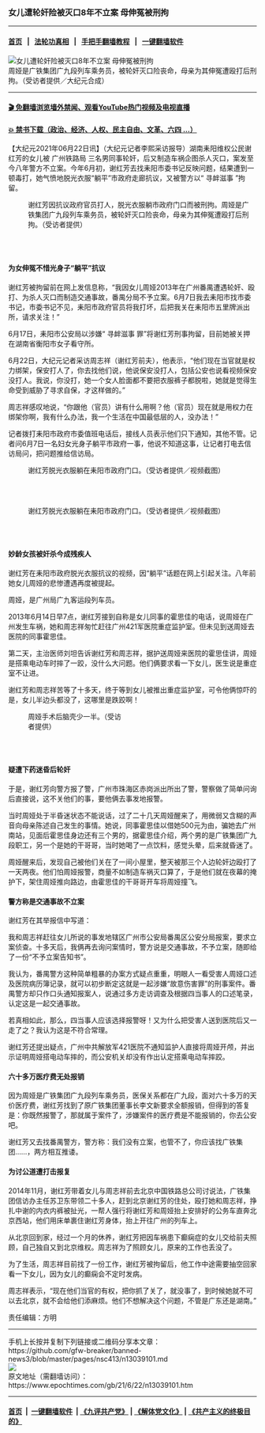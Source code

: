 ### 女儿遭轮奸险被灭口8年不立案 母伸冤被刑拘
------------------------

#### [首页](https://github.com/gfw-breaker/banned-news3/blob/master/README.md) &nbsp;&nbsp;|&nbsp;&nbsp; [法轮功真相](https://github.com/begood0513/basic/blob/master/README.md)  &nbsp;&nbsp;|&nbsp;&nbsp; [手把手翻墙教程](https://github.com/gfw-breaker/guides/wiki)  &nbsp;&nbsp;|&nbsp;&nbsp; [一键翻墙软件](https://github.com/gfw-breaker/nogfw/blob/master/README.md)  



<div><img alt="女儿遭轮奸险被灭口8年不立案 母伸冤被刑拘" class="attachment-djy_600_400 size-djy_600_400 wp-post-image" src="https://i.epochtimes.com/assets/uploads/2021/06/id13039117-S__4931589-600x400.jpg"/>
<div class="caption">
 周娅是广铁集团广九段列车乘务员，被轮奸灭口险丧命，母亲为其伸冤遭殴打后刑拘。（受访者提供／大纪元合成）
</div></div><hr/>

#### [ 🎬  免翻墙浏览墙外禁闻、观看YouTube热门视频及电视直播](https://github.com/gfw-breaker/HelloWorld)

#### [ 💥  禁书下载（政治、经济、人权、民主自由、文革、六四 ...）](https://github.com/gfw-breaker/books/blob/master/README.md)

<div><p>
 【大纪元2021年06月22日讯】（大纪元记者李熙采访报导）湖南耒阳维权公民谢红芳的女儿被
 <ok href="https://www.epochtimes.com/gb/tag/%E5%B9%BF%E5%B7%9E%E9%93%81%E8%B7%AF%E5%B1%80.html">
  广州铁路局
 </ok>
 三名男同事轮奸，后又制造车祸企图杀人灭口，案发至今八年警方不立案。今年6月初，谢红芳去找耒阳市委书记反映问题，结果遭到一顿毒打，她气愤地脱光衣服“躺平”市政府走廊抗议，又被警方以“
 <ok href="https://www.epochtimes.com/gb/tag/%E5%AF%BB%E8%A1%85%E6%BB%8B%E4%BA%8B.html">
  寻衅滋事
 </ok>
 ”拘留。
</p>
<figure aria-describedby="caption-attachment-13039123" class="wp-caption aligncenter" id="attachment_13039123" style="width: 450px">
 <ok href="https://i.epochtimes.com/assets/uploads/2021/06/id13039123-S__4874243.jpg" target="_blank">
  <img alt="" class="size-medium wp-image-13039123" src="https://i.epochtimes.com/assets/uploads/2021/06/id13039123-S__4874243-450x974.jpg"/>
 </ok>
 <br/><figcaption class="wp-caption-text" id="caption-attachment-13039123">
  谢红芳因抗议政府官员打人，脱光衣服躺市政府门口而被刑拘。周娅是广铁集团广九段列车乘务员，被轮奸灭口险丧命，母亲为其伸冤遭殴打后刑拘。（受访者提供）
 </figcaption><br/>
</figure><br/>
<h4>
 为女伸冤不惜光身子“躺平”抗议
</h4>
<p>
 谢红芳被拘留前在网上发信息称，“我因女儿周娅2013年在广州番禺遭遇轮奸、殴打、为杀人灭口而制造交通事故，番禺分局不予立案。6月7日我去耒阳市找市委书记，市委书记不见，耒阳市政府官员将我打坏，后把我关在耒阳市五里牌派出所，请求关注！”
</p>
<p>
 6月17日，耒阳市公安局以涉嫌“
 <ok href="https://www.epochtimes.com/gb/tag/%E5%AF%BB%E8%A1%85%E6%BB%8B%E4%BA%8B.html">
  寻衅滋事
 </ok>
 罪”将谢红芳刑事拘留，目前她被关押在湖南省衡阳市女子看守所。
</p>
<p>
 6月22日，大纪元记者采访周志祥（谢红芳前夫），他表示，“他们现在当官就是权力绑架，保安打人了，你去找他们说，他说保安没打人，包括公安也说看视频保安没打人。我说，你没打，她一个女人脸面都不要把衣服裤子都脱啦，她就是觉得生命受到威胁了寻求自保，才这样做的。”
</p>
<p>
 周志祥感叹地说，“你跟他（官员）讲有什么用啊？他（官员）现在就是用权力在绑架你啊，我有什么办法，我一个生活在中国最低层的人，没办法！”
</p>
<p>
 记者拨打耒阳市政府市委值班电话后，接线人员表示他们只下通知，其他不管。记者问6月7日一名妇女光身子躺平市政府一事，他说不知道这事，让记者打电去信访局问，把问题推给信访局。
</p>
<figure aria-describedby="caption-attachment-13039141" class="wp-caption aligncenter" id="attachment_13039141" style="width: 450px">
 <ok href="https://i.epochtimes.com/assets/uploads/2021/06/id13039141-S__4931593.jpg" target="_blank">
  <img alt="" class="size-medium wp-image-13039141" src="https://i.epochtimes.com/assets/uploads/2021/06/id13039141-S__4931593-450x800.jpg"/>
 </ok>
 <br/><figcaption class="wp-caption-text" id="caption-attachment-13039141">
  谢红芳脱光衣服躺在耒阳市政府门口。（受访者提供／视频截图）
 </figcaption><br/>
</figure><br/>
<figure aria-describedby="caption-attachment-13039147" class="wp-caption aligncenter" id="attachment_13039147" style="width: 450px">
 <ok href="https://i.epochtimes.com/assets/uploads/2021/06/id13039147-S__4931590.jpg" target="_blank">
  <img alt="" class="size-medium wp-image-13039147" src="https://i.epochtimes.com/assets/uploads/2021/06/id13039147-S__4931590-450x800.jpg"/>
 </ok>
 <br/><figcaption class="wp-caption-text" id="caption-attachment-13039147">
  谢红芳脱光衣服躺在耒阳市政府门口。（受访者提供／视频截图）
 </figcaption><br/>
</figure><br/>
<h4>
 妙龄女孩被奸杀今成残疾人
</h4>
<p>
 谢红芳在耒阳市政府脱光衣服抗议的视频，因“躺平”话题在网上引起关注。八年前她女儿周娅的悲惨遭遇再度被提起。
</p>
<p>
 周娅，是广州局广九客运段列车员。
</p>
<p>
 2013年6月14日早7点，谢红芳接到自称是女儿同事的霍思佳的电话，说周娅在广州发生车祸，她和周志祥匆忙赶往广州421军医院重症监护室。但未见到送周娅去医院的同事霍思佳。
</p>
<p>
 第二天，主治医师刘坦告诉谢红芳和周志祥，据护送周娅来医院的霍思佳讲，周娅是搭乘电动车时摔了一跤，没什么大问题。他们俩要求看一下女儿，医生说是重症室不让进。
</p>
<p>
 谢红芳和周志祥苦等了十多天，终于等到女儿被推出重症监护室，可令他俩惊吓的是，女儿半边头都没了，这哪里是跌跤啊！
</p>
<figure aria-describedby="caption-attachment-13039130" class="wp-caption aligncenter" id="attachment_13039130" style="width: 200px">
 <ok href="https://i.epochtimes.com/assets/uploads/2021/06/id13039130-S__4874245.jpg" target="_blank">
  <img alt="" class="size-full wp-image-13039130" src="https://i.epochtimes.com/assets/uploads/2021/06/id13039130-S__4874245.jpg"/>
 </ok>
 <br/><figcaption class="wp-caption-text" id="caption-attachment-13039130">
  周娅手术后脑壳少一半。（受访者提供）
 </figcaption><br/>
</figure><br/>
<h4>
 疑遭下药迷昏后轮奸
</h4>
<p>
 于是，谢红芳向警方报了警，广州市珠海区赤岗派出所出了警，警察做了简单问询后直接说，这不关他们的事，要他俩去事发地报警。
</p>
<p>
 当时周娅处于半昏迷状态不能说话，过了二十几天周娅醒来了，用微弱又含糊的声音向母亲陈述自己发生的事情。她说，同事霍思佳以借她500元为由，骗她去广州南站，见面后霍思佳身边还有三个男的，据霍思佳介绍，两个男的是广铁集团广九段职工，另一个是她的干哥哥，当时她喝了一点饮料，感觉头晕，后来就昏迷了。
</p>
<p>
 周娅醒来后，发现自己被他们关在了一间小屋里，整天被那三个人边轮奸边殴打了一天两夜。他们怕周娅报警，商量不如制造车祸灭口算了，于是他们就在夜幕的掩护下，架住周娅推向路边，由霍思佳的干哥哥开车将周娅撞飞。
</p>
<h4>
 警方称是交通事故不立案
</h4>
<p>
 谢红芳在其举报信中写道：
</p>
<p>
 我和周志祥赶往女儿所说的事发地辖区广州市公安局番禺区公安分局报案，要求立案侦查。十多天后，我俩再去询问案情时，警方说是交通事故，不予立案，随即给了一份“不予立案告知书”。
</p>
<p>
 我认为，番禺警方这种简单粗暴的办案方式疑点重重，明眼人一看受害人周娅口述及医院病历簿记录，就可以初步断定这就是一起涉嫌“故意伤害罪”的刑事案件。番禺警方却只作口头通知报案人，说通过多方走访调查及根据四当事人的口述笔录，认定这是一起交通事故。
</p>
<p>
 若真相如此，那么，四当事人应该选择报警呀！又为什么把受害人送到医院后又一走了之？我认为这是不符合常理。
</p>
<p>
 谢红芳还提出疑点，广州中共解放军421医院不通知监护人直接将周娅开颅，并出示证明周娅搭电动车摔的，而公安机关却没有作出认定搭乘电动车摔跤。
</p>
<h4>
 六十多万医疗费无处报销
</h4>
<p>
 因为周娅是广铁集团广九段列车乘务员，医保关系都在广九段，面对六十多万的天价医疗费，谢红芳找到了原广铁集团董事长李文新要求全额报销，但得到的答复是：你既然报警了，那就属于案件了，涉嫌案件的医疗费是不能报销的，你去公安吧。
</p>
<p>
 谢红芳又去找番禺警方，警方称：我们没有立案，也管不了，你应该找广铁集团……，两方相互推诿。
</p>
<h4>
 为讨公道遭打击报复
</h4>
<p>
 2014年11月，谢红芳带着女儿与周志祥前去北京中国铁路总公司讨说法，广铁集团信访办主任苏卫东带领二十多人，赶到北京谢红芳的住处，殴打她和周志祥，挣扎中谢的内衣内裤被扯光，一帮人强行将谢红芳和周娅抬上安排好的公务车直奔北京西站，他们用床单裹住谢红芳身体，抬上开往广州的列车上。
</p>
<p>
 从北京回到家，经过一个月的休养，谢红芳把因车祸患下癫痫症的女儿交给前夫照顾，自己独自又到北京维权。周志祥为了照顾女儿，原来的工作也丢没了。
</p>
<p>
 为了生活，周志祥目前找了一份工作，谢红芳被拘留后，他工作中途需要抽空回家看一下女儿，因为女儿的癫痫会不定时发病。
</p>
<p>
 周志祥表示，“现在他们当官的有权，把你抓了关了，就没事了，到时候她就不可以去北京，就不会给他们添麻烦。他们不想解决这个问题，不管是广东还是湖南。”
</p>
<p>
 责任编辑：方明
</p>
</div>
<hr/>
手机上长按并复制下列链接或二维码分享本文章：<br/>
https://github.com/gfw-breaker/banned-news3/blob/master/pages/nsc413/n13039101.md <br/>
<a href='https://github.com/gfw-breaker/banned-news3/blob/master/pages/nsc413/n13039101.md'><img src='https://github.com/gfw-breaker/banned-news3/blob/master/pages/nsc413/n13039101.md.png'/></a> <br/>
原文地址（需翻墙访问）：https://www.epochtimes.com/gb/21/6/22/n13039101.htm


------------------------
#### [首页](https://github.com/gfw-breaker/banned-news3/blob/master/README.md) &nbsp;|&nbsp; [一键翻墙软件](https://github.com/gfw-breaker/nogfw/blob/master/README.md) &nbsp;| [《九评共产党》](https://github.com/gfw-breaker/9ping.md/blob/master/README.md#九评之一评共产党是什么) | [《解体党文化》](https://github.com/gfw-breaker/jtdwh.md/blob/master/README.md) | [《共产主义的终极目的》](https://github.com/gfw-breaker/gczydzjmd.md/blob/master/README.md)


<img src='http://gfw-breaker.win/banned-news3/pages/nsc413/n13039101.md' width='0px' height='0px'/>